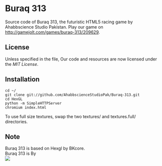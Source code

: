 Buraq 313
=========

Source code of Buraq 313, the futuristic HTML5 racing game by Ahabbscience Studio Pakistan.
Play our game on http://gamejolt.com/games/buraq-313/209629.

## License

Unless specified in the file, Our code and resources are now licensed under the *MIT License*.

## Installation

	cd ~/
	git clone git://github.com/AhabbscienceStudioPak/Buraq-313.git
	cd HexGL
	python -m SimpleHTTPServer
	chromium index.html

To use full size textures, swap the two textures/ and textures.full/ directories.

## Note

Buraq 313 is based on Hexgl by BKcore.<br>
Buraq 313 is By<br>
<img src="https://yt3.ggpht.com/-KUw5nvJ_w-I/AAAAAAAAAAI/AAAAAAAAAAA/cbtXIhdwVTs/s100-c-k-no-mo-rj-c0xffffff/photo.jpg">
